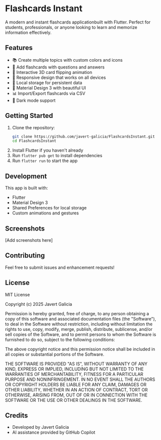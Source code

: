 # Flashcards Instant

A modern and instant flashcards applicationbuilt with Flutter. Perfect for students, professionals, or anyone looking to learn and memorize information effectively.

## Features

- 📚 Create multiple topics with custom colors and icons
- 🎴 Add flashcards with questions and answers
- 🔄 Interactive 3D card flipping animation
- 📱 Responsive design that works on all devices
- 💾 Local storage for persistent data
- 🎨 Material Design 3 with beautiful UI
- 📊 Import/Export flashcards via CSV
- 🌙 Dark mode support

## Getting Started

1. Clone the repository:
   ```bash
   git clone https://github.com/javert-galicia/FlashcardsInstant.git
   cd FlashcardsInstant
   ```
2. Install Flutter if you haven't already
3. Run `flutter pub get` to install dependencies
4. Run `flutter run` to start the app

## Development

This app is built with:
- Flutter
- Material Design 3
- Shared Preferences for local storage
- Custom animations and gestures

## Screenshots

[Add screenshots here]

## Contributing

Feel free to submit issues and enhancement requests!

## License

MIT License

Copyright (c) 2025 Javert Galicia

Permission is hereby granted, free of charge, to any person obtaining a copy
of this software and associated documentation files (the "Software"), to deal
in the Software without restriction, including without limitation the rights
to use, copy, modify, merge, publish, distribute, sublicense, and/or sell
copies of the Software, and to permit persons to whom the Software is
furnished to do so, subject to the following conditions:

The above copyright notice and this permission notice shall be included in all
copies or substantial portions of the Software.

THE SOFTWARE IS PROVIDED "AS IS", WITHOUT WARRANTY OF ANY KIND, EXPRESS OR
IMPLIED, INCLUDING BUT NOT LIMITED TO THE WARRANTIES OF MERCHANTABILITY,
FITNESS FOR A PARTICULAR PURPOSE AND NONINFRINGEMENT. IN NO EVENT SHALL THE
AUTHORS OR COPYRIGHT HOLDERS BE LIABLE FOR ANY CLAIM, DAMAGES OR OTHER
LIABILITY, WHETHER IN AN ACTION OF CONTRACT, TORT OR OTHERWISE, ARISING FROM,
OUT OF OR IN CONNECTION WITH THE SOFTWARE OR THE USE OR OTHER DEALINGS IN THE
SOFTWARE.

## Credits

- Developed by Javert Galicia
- AI assistance provided by GitHub Copilot
